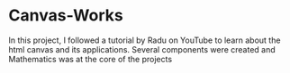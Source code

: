 # Canvas-Works
In this project, I followed a tutorial by Radu on YouTube to learn about the html canvas and its applications. Several components were created and Mathematics was at the core of the projects
